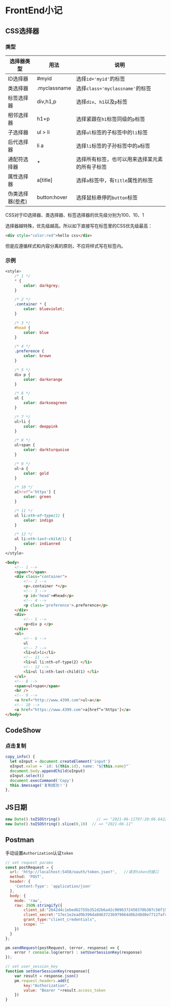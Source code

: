 # FrontEnd小记

## CSS选择器

### 类型

| 选择器类型                                                   | 用法         | 说明                                           |
| ------------------------------------------------------------ | ------------ | ---------------------------------------------- |
| ID选择器                                                     | #myid        | 选择`id='myid'`的标签                          |
| 类选择器                                                     | .myclassname | 选择`class='myclassname'`的标签                |
| 标签选择器                                                   | div,h1,p     | 选择`div`、`h1`以及`p`标签                     |
| 相邻选择器                                                   | h1+p         | 选择紧跟在`h1`标签同级的`p`标签                |
| 子选择器                                                     | ul > li      | 选择`ul`标签的子标签中的`li`标签               |
| 后代选择器                                                   | li a         | 选择`li`标签的子孙标签中的`a`标签              |
| 通配符选择器                                                 | *            | 选择所有标签，也可以用来选择某元素的所有子标签 |
| 属性选择器                                                   | a[title]     | 选择`a`标签中，有`title`属性的标签             |
| 伪类选择器[(参考)](https://developer.mozilla.org/zh-CN/docs/Web/CSS/Pseudo-classes) | button:hover | 选择鼠标悬停的`button`标签                     |

CSS对于ID选择器、类选择器、标签选择器的优先级分别为100、10、1

选择器越特殊，优先级越高。所以如下直接写在标签里的CSS优先级最高：

```html
<div style="color:red">hello css</div>
```

但是应遵循样式和内容分离的原则，不应将样式写在标签内。

### 

### 示例

```css
<style>
    /* 1 */
    * {
        color: darkgrey;
    }

    /* 2 */
    .container * {
        color: blueviolet;
    }

    /* 3 */
    #head {
        color: blue
    }

    /* 4 */
    .preference {
        color: brown
    }

    /* 5 */
    div p {
        color: darkorange
    }

    /* 6 */
    ul {
        color: darkseagreen
    }

    /* 7 */
    ul>li {
        color: deeppink
    }

    /* 8 */
    ul+span {
        color: darkturquoise
    }

    /* 9 */
    ul~a {
        color: gold
    }

    /* 10 */
    a[href^='https'] {
        color: green
    }

    /* 11 */
    ul li:nth-of-type(2) {
        color: indigo
    }

    /* 12 */
    ul li:nth-last-child(1) {
        color: indianred
    }
</style>
```

```html
<body>
    <!-- 1 -->
    <span>*</span>
    <div class="container">
        <!-- 2 -->
        <p>.container *</p>
        <!-- 3 -->
        <p id='head'>#head</p>
        <!-- 4 -->
        <p class='preference'>.preference</p>
    </div>
    <div>
        <!-- 5 -->
        <p>div p </p>
    </div>
    <ul>
        <!-- 6 -->
        ul
        <!-- 7 -->
        <li>ul>li</li>
        <!-- 11 -->
        <li>ul li:nth-of-type(2) </li>
        <!-- 12 -->
        <li>ul li:nth-last-child(1) </li>
    </ul>
    <!-- 8 -->
    <span>ul+span</span>
    <br />
    <!-- 9 -->
    <a href="http://www.4399.com">ul~a</a>
    <!-- 10 -->
    <a href="https://www.4399.com">a[href^='https']</a>
</body>
```



## CodeShow

### 点击复制

```js
copy_info() {
  let oInput = document.createElement('input')
  oInput.value = `id: ${this.id}, name: "${this.name}"`
  document.body.appendChild(oInput)
  oInput.select()
  document.execCommand('Copy')
  this.$message('复制成功！')
},
```



## JS日期

```js
new Date().toISOString()				// => "2021-06-11T07:20:06.642Z"
new Date().toISOString().slice(0,10)  // => "2021-06-11"
```



## Postman

手动设置`Authorization`认证`token`

```js
// set request params
const postRequest = {
  url: 'http://localhost:5450/oauth/token.json?',	//请求token的接口
  method: 'POST',
  header: {
    'Content-Type': 'application/json'
  },
  body: {
    mode: 'raw',
    raw: JSON.stringify({
        client_id:"2642d4c1ebed62755b352d2b6a42c9096372450370b387c56f158423e6612552",
        client_secret:"17ec1e2ead9b396da8463723b979664d8b2d8d0e7712fafcc97f154c7f0b5d41",
        grant_type:"client_credentials",
        scope: "" 
    })
  }
};

pm.sendRequest(postRequest, (error, response) => {
    error ? console.log(error) : setUserSessionKey(response)
});

// set user_session_key
function setUserSessionKey(response){
    var result = response.json()
    pm.request.headers.add({
        key:"Authorization",
        value: "Bearer "+result.access_token
    })
}
```

